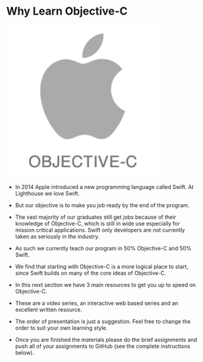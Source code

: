 # Why Learn Objective-C

<img src="/images/objectivec.png" alt="Objective-C" style="width: 400px; height = 400px"/>

* In 2014 Apple introduced a new programming language called Swift. At Lighthouse we love Swift.

* But our objective is to make you job ready by the end of the program.

* The vast majority of our graduates still get jobs because of their knowledge of Objective-C, which is still in wide use especially for mission critical applications. Swift only developers are not currently taken as seriously in the industry.

* As such we currently teach our program in 50% Objective-C and 50% Swift.

* We find that starting with Objective-C is a more logical place to start, since Swift builds on many of the core ideas of Objective-C.

* In this next section we have 3 main resources to get you up to speed on Objective-C.

* These are a video series, an interactive web based series and an excellent written resource.

* The order of presentation is just a suggestion. Feel free to change the order to suit your own learning style.

* Once you are finished the materials please do the brief assignments and push all of your assignments to GitHub (see the complete instructions below).
